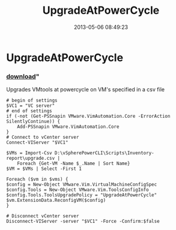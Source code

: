 ﻿---
pid:            4148
parent:         0
children:       
poster:         Leon Scheltema
title:          UpgradeAtPowerCycle
date:           2013-05-06 08:49:23
format:         posh
---

# UpgradeAtPowerCycle

### [download](4148.ps1)"

Upgrades VMtools at powercycle on VM's specified in a csv file

```posh
# begin of settings
$VC1 = "VC server"
# end of settings
if (-not (Get-PSSnapin VMware.VimAutomation.Core -ErrorAction SilentlyContinue)) {
	Add-PSSnapin VMware.VimAutomation.Core
}
# Connect to vCenter server
Connect-VIServer "$VC1"

$VMs = Import-Csv D:\vSpherePowerCLI\Scripts\Inventory-report\upgrade.csv | 
	Foreach {Get-VM -Name $_.Name | Sort Name}
$VM = $VMs | Select -First 1

Foreach ($vm in $vms) {
$config = New-Object VMware.Vim.VirtualMachineConfigSpec
$config.Tools = New-Object VMware.Vim.ToolsConfigInfo
$config.Tools.ToolsUpgradePolicy = "UpgradeAtPowerCycle"
$vm.ExtensionData.ReconfigVM($config)
}

# Disconnect vCenter server
Disconnect-VIServer -server "$VC1" -Force -Confirm:$false
```
